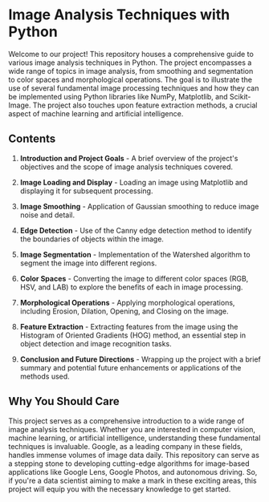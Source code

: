 # Image Analysis Techniques with Python

Welcome to our project! This repository houses a comprehensive guide to various image analysis techniques in Python. The project encompasses a wide range of topics in image analysis, from smoothing and segmentation to color spaces and morphological operations. The goal is to illustrate the use of several fundamental image processing techniques and how they can be implemented using Python libraries like NumPy, Matplotlib, and Scikit-Image. The project also touches upon feature extraction methods, a crucial aspect of machine learning and artificial intelligence.

## Contents

1. **Introduction and Project Goals** - A brief overview of the project's objectives and the scope of image analysis techniques covered.

2. **Image Loading and Display** - Loading an image using Matplotlib and displaying it for subsequent processing.

3. **Image Smoothing** - Application of Gaussian smoothing to reduce image noise and detail.

4. **Edge Detection** - Use of the Canny edge detection method to identify the boundaries of objects within the image.

5. **Image Segmentation** - Implementation of the Watershed algorithm to segment the image into different regions.

6. **Color Spaces** - Converting the image to different color spaces (RGB, HSV, and LAB) to explore the benefits of each in image processing.

7. **Morphological Operations** - Applying morphological operations, including Erosion, Dilation, Opening, and Closing on the image.

8. **Feature Extraction** - Extracting features from the image using the Histogram of Oriented Gradients (HOG) method, an essential step in object detection and image recognition tasks.

9. **Conclusion and Future Directions** - Wrapping up the project with a brief summary and potential future enhancements or applications of the methods used.

## Why You Should Care

This project serves as a comprehensive introduction to a wide range of image analysis techniques. Whether you are interested in computer vision, machine learning, or artificial intelligence, understanding these fundamental techniques is invaluable. Google, as a leading company in these fields, handles immense volumes of image data daily. This repository can serve as a stepping stone to developing cutting-edge algorithms for image-based applications like Google Lens, Google Photos, and autonomous driving. So, if you're a data scientist aiming to make a mark in these exciting areas, this project will equip you with the necessary knowledge to get started.
